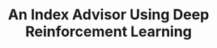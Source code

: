 ---
title: "An Index Advisor Using Deep Reinforcement Learning"
authors:
- Hai Lan
- admin
- Yuwei Peng

publication_types: ["1"]
publication: In *29th ACM International Conference on Information and Knowledge Management*
publication_short: In *CIKM*
publishDate: "2019-10-19"


#tags:
#- Source Themes
featured: true


links:
- name: Code
url: https://github.com/rmitbggroup/IndexAdvisor
url_pdf: 'papers/cikm20-IndexRec.pdf'

---